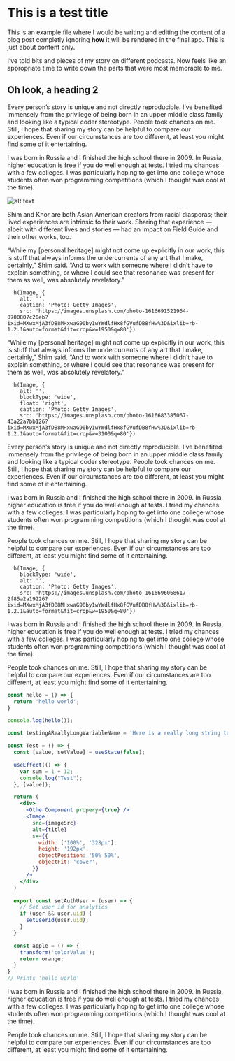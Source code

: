 # This is a test title

This is an example file where I would be writing and editing the content of a blog post completly ignoring **how** it will be rendered in the final app. This is just about content only.

I’ve told bits and pieces of my story on different podcasts. Now feels like an appropriate time to write down the parts that were most memorable to me.

## Oh look, a heading 2

Every person’s story is unique and not directly reproducible. I’ve benefited immensely from the privilege of being born in an upper middle class family and looking like a typical coder stereotype. People took chances on me. Still, I hope that sharing my story can be helpful to compare our experiences. Even if our circumstances are too different, at least you might find some of it entertaining.

I was born in Russia and I finished the high school there in 2009. In Russia, higher education is free if you do well enough at tests. I tried my chances with a few colleges. I was particularly hoping to get into one college whose students often won programming competitions (which I thought was cool at the time).

![alt text](https://images.unsplash.com/photo-1616707439961-8ac6befbb678?ixid=MXwxMjA3fDB8MHxwaG90by1wYWdlfHx8fGVufDB8fHw%3D&ixlib=rb-1.2.1&auto=format&fit=crop&w=3150&q=80 "Logo Title Text 1")

Shim and Khor are both Asian American creators from racial diasporas; their lived experiences are intrinsic to their work. Sharing that experience — albeit with different lives and stories — had an impact on Field Guide and their other works, too.

“While my [personal heritage] might not come up explicitly in our work, this is stuff that always informs the undercurrents of any art that I make, certainly,” Shim said. “And to work with someone where I didn’t have to explain something, or where I could see that resonance was present for them as well, was absolutely revelatory.”

```marksy
  h(Image, { 
    alt: '', 
    caption: 'Photo: Getty Images',
    src: 'https://images.unsplash.com/photo-1616691521964-0700807c20eb?ixid=MXwxMjA3fDB8MHxwaG90by1wYWdlfHx8fGVufDB8fHw%3D&ixlib=rb-1.2.1&auto=format&fit=crop&w=1950&q=80'})
```

“While my [personal heritage] might not come up explicitly in our work, this is stuff that always informs the undercurrents of any art that I make, certainly,” Shim said. “And to work with someone where I didn’t have to explain something, or where I could see that resonance was present for them as well, was absolutely revelatory.”

```marksy
  h(Image, { 
    alt: '', 
    blockType: 'wide',
    float: 'right',
    caption: 'Photo: Getty Images',
    src: 'https://images.unsplash.com/photo-1616683385067-43a22a7bb126?ixid=MXwxMjA3fDB8MHxwaG90by1wYWdlfHx8fGVufDB8fHw%3D&ixlib=rb-1.2.1&auto=format&fit=crop&w=3100&q=80'})
```

Every person’s story is unique and not directly reproducible. I’ve benefited immensely from the privilege of being born in an upper middle class family and looking like a typical coder stereotype. People took chances on me. Still, I hope that sharing my story can be helpful to compare our experiences. Even if our circumstances are too different, at least you might find some of it entertaining.

I was born in Russia and I finished the high school there in 2009. In Russia, higher education is free if you do well enough at tests. I tried my chances with a few colleges. I was particularly hoping to get into one college whose students often won programming competitions (which I thought was cool at the time).

People took chances on me. Still, I hope that sharing my story can be helpful to compare our experiences. Even if our circumstances are too different, at least you might find some of it entertaining.

```marksy
  h(Image, { 
    blockType: 'wide', 
    alt: '', 
    caption: 'Photo: Getty Images',
    src: 'https://images.unsplash.com/photo-1616696068617-2f85a2a19226?ixid=MXwxMjA3fDB8MHxwaG90by1wYWdlfHx8fGVufDB8fHw%3D&ixlib=rb-1.2.1&auto=format&fit=crop&w=1950&q=80'})
```
I was born in Russia and I finished the high school there in 2009. In Russia, higher education is free if you do well enough at tests. I tried my chances with a few colleges. I was particularly hoping to get into one college whose students often won programming competitions (which I thought was cool at the time).

People took chances on me. Still, I hope that sharing my story can be helpful to compare our experiences. Even if our circumstances are too different, at least you might find some of it entertaining.

```jsx
const hello = () => {
  return 'hello world';
}

console.log(hello());

const testingAReallyLongVariableName = 'Here is a really long string to go with it';

const Test = () => {
  const [value, setValue] = useState(false);

  useEffect(() => {
    var sum = 1 + 12;
    console.log("Test");
  }, [value]);

  return (
    <div>
      <OtherComponent propery={true} />
      <Image
        src={imageSrc}
        alt={title}
        sx={{
          width: ['100%', '328px'],
          height: '192px',
          objectPosition: '50% 50%',
          objectFit: 'cover',
        }}
      />
    </div>
  )

  export const setAuthUser = (user) => {
    // Set user id for analytics
    if (user && user.uid) {
      setUserId(user.uid);
    }
  }

  const apple = () => {
    transform('colorValue');
    return orange;
  }
}
// Prints 'hello world'
```
I was born in Russia and I finished the high school there in 2009. In Russia, higher education is free if you do well enough at tests. I tried my chances with a few colleges. I was particularly hoping to get into one college whose students often won programming competitions (which I thought was cool at the time).

People took chances on me. Still, I hope that sharing my story can be helpful to compare our experiences. Even if our circumstances are too different, at least you might find some of it entertaining.